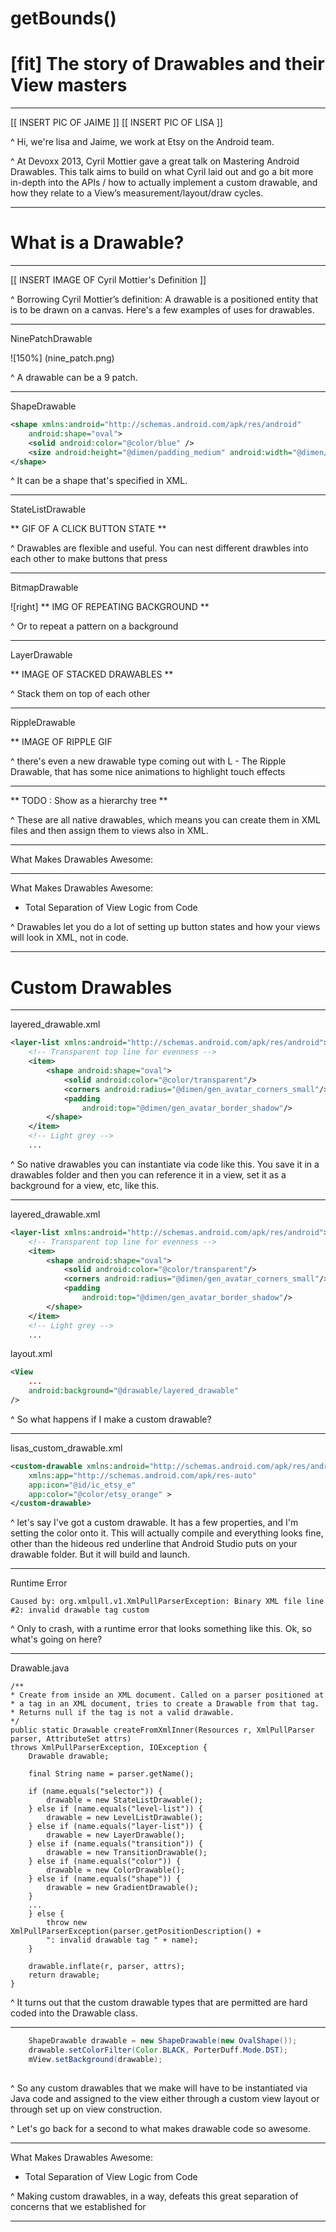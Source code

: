 
# getBounds()

# [fit] The story of Drawables and their View masters

---

[[ INSERT PIC OF JAIME ]]
[[ INSERT PIC OF LISA ]]

^ Hi, we're lisa and Jaime, we work at Etsy on the Android team.

^ At Devoxx 2013, Cyril Mottier gave a great talk on Mastering Android Drawables. This talk aims to build on what Cyril laid out and go a bit more in-depth into the APIs / how to actually implement a custom drawable, and how they relate to a View’s measurement/layout/draw cycles.

---

# What is a Drawable?

---

[[ INSERT IMAGE OF Cyril Mottier's Definition ]]

^ Borrowing Cyril Mottier’s definition: A drawable is a positioned entity that is to be drawn on a canvas.
Here's a few examples of uses for drawables.

----

NinePatchDrawable

![150%] (nine_patch.png)

^ A drawable can be a 9 patch.

---

ShapeDrawable

````xml
<shape xmlns:android="http://schemas.android.com/apk/res/android"
    android:shape="oval">
    <solid android:color="@color/blue" />
    <size android:height="@dimen/padding_medium" android:width="@dimen/padding_medium" />
</shape>
````

^ It can be a shape that's specified in XML.

---

StateListDrawable 

** GIF OF A CLICK BUTTON STATE **

^ Drawables are flexible and useful.  You can nest different drawbles into each other to make buttons that press

---

BitmapDrawable

![right] ** IMG OF REPEATING BACKGROUND **

^ Or to repeat a pattern on a background

---

LayerDrawable

** IMAGE OF STACKED DRAWABLES ** 


^ Stack them on top of each other

---

RippleDrawable

** IMAGE OF RIPPLE GIF

^ there's even a new drawable type coming out with L - The Ripple Drawable, that has some nice animations to highlight touch effects

---

** TODO : Show as a hierarchy tree **

^ These are all native drawables, which means you can create them in XML files and then assign them to views also in XML.

---

What Makes Drawables Awesome:


---

What Makes Drawables Awesome:
- Total Separation of View Logic from Code

^ Drawables let you do a lot of setting up button states and how your views will look in 
XML, not in code.

---

# Custom Drawables

---

layered_drawable.xml

````xml
<layer-list xmlns:android="http://schemas.android.com/apk/res/android">
    <!-- Transparent top line for evenness -->
    <item>
        <shape android:shape="oval">
            <solid android:color="@color/transparent"/>
            <corners android:radius="@dimen/gen_avatar_corners_small"/>
            <padding
                android:top="@dimen/gen_avatar_border_shadow"/>
        </shape>
    </item>
    <!-- Light grey -->
    ...
````

^ So native drawables you can instantiate via code like this. You save it in a drawables folder
and then you can reference it in a view, set it as a background for a view, etc, like this.

---

layered_drawable.xml

````xml
<layer-list xmlns:android="http://schemas.android.com/apk/res/android">
    <!-- Transparent top line for evenness -->
    <item>
        <shape android:shape="oval">
            <solid android:color="@color/transparent"/>
            <corners android:radius="@dimen/gen_avatar_corners_small"/>
            <padding
                android:top="@dimen/gen_avatar_border_shadow"/>
        </shape>
    </item>
    <!-- Light grey -->
    ...
````

layout.xml

```xml
<View 
	...
	android:background="@drawable/layered_drawable"
/>
````

^ So what happens if I make a custom drawable?

---

lisas_custom_drawable.xml

````xml
<custom-drawable xmlns:android="http://schemas.android.com/apk/res/android"
	xmlns:app="http://schemas.android.com/apk/res-auto"
	app:icon="@id/ic_etsy_e"
	app:color="@color/etsy_orange" >
</custom-drawable>
````

^ let's say I've got a custom drawable. It has a few properties, and I'm setting the color onto it.
This will actually compile and everything looks fine, other than the hideous red underline that 
Android Studio puts on your drawable folder.  But it will build and launch.  

----

Runtime Error

````
Caused by: org.xmlpull.v1.XmlPullParserException: Binary XML file line #2: invalid drawable tag custom
````

^ Only to crash, with a runtime error that looks something like this.
Ok, so what's going on here?

---

Drawable.java

````
/**
* Create from inside an XML document. Called on a parser positioned at
* a tag in an XML document, tries to create a Drawable from that tag.
* Returns null if the tag is not a valid drawable.
*/
public static Drawable createFromXmlInner(Resources r, XmlPullParser parser, AttributeSet attrs)
throws XmlPullParserException, IOException {
	Drawable drawable;

	final String name = parser.getName();

	if (name.equals("selector")) {
		drawable = new StateListDrawable();
	} else if (name.equals("level-list")) {
		drawable = new LevelListDrawable();
	} else if (name.equals("layer-list")) {
		drawable = new LayerDrawable();
	} else if (name.equals("transition")) {
		drawable = new TransitionDrawable();
	} else if (name.equals("color")) {
		drawable = new ColorDrawable();
	} else if (name.equals("shape")) {
		drawable = new GradientDrawable();
	}
	...
	} else {
		throw new XmlPullParserException(parser.getPositionDescription() +
		": invalid drawable tag " + name);
	}

	drawable.inflate(r, parser, attrs);
	return drawable;
}

````

^ It turns out that the custom drawable types that are permitted are hard coded into
the Drawable class.

----

````java
    ShapeDrawable drawable = new ShapeDrawable(new OvalShape());
    drawable.setColorFilter(Color.BLACK, PorterDuff.Mode.DST);
    mView.setBackground(drawable);
            
````

^ So any custom drawables that we make will have to be instantiated via Java code and 
assigned to the view either through a custom view layout or through set up 
on view construction.  

^ Let's go back for a second to what makes drawable code so awesome.

---

What Makes Drawables Awesome:
- Total Separation of View Logic from Code

^ Making custom drawables, in a way, defeats this great separation of concerns that we established
for 

---






